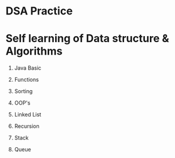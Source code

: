 # DSA Practice
# Self learning of Data structure & Algorithms 
1. Java Basic
2. Functions
3. Sorting
4. OOP's
5. Linked List
6. Recursion
7. Stack

8. Queue 
